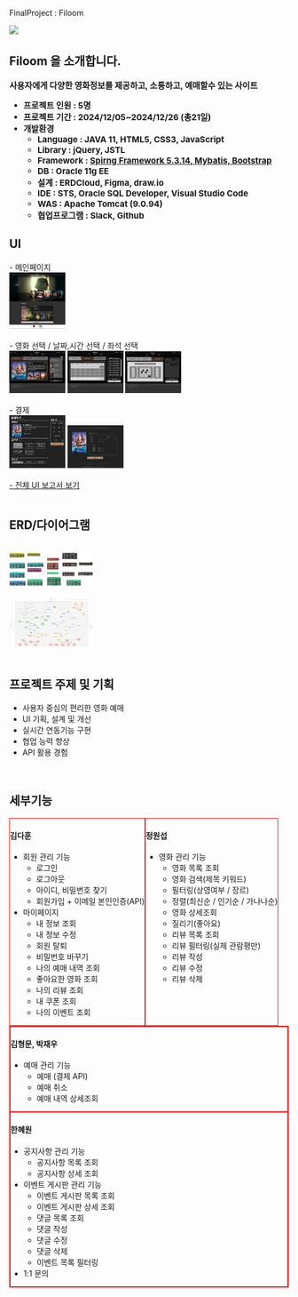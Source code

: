 FinalProject : Filoom


<div align= "left">  
  <img src="https://capsule-render.vercel.app/api?type=waving&color=887272&height=180&text=Filoom&animation=fadeIn&fontColor=000000&fontSize=60" />
</div>

<div align= "left"> 
  <h2 style="border-bottom: 1px solid white;"> Filoom 을 소개합니다. </h2>  
  <div style="font-weight: 700; font-size: 15px; text-align: left;">
    사용자에게 다양한 영화정보를 제공하고, 소통하고, 예매할수 있는 사이트
    <br>
    <ul>
        <li>프로젝트 인원 : 5명</li>
        <li>프로젝트 기간 : 2024/12/05~2024/12/26 (총21일) </li>
        <li>개발환경
          <ul>
            <li>Language : JAVA 11, HTML5, CSS3, JavaScript</li>
            <li>Library : jQuery, JSTL</li>
            <li>Framework : <u><b>Spirng Framework 5.3.14, Mybatis, Bootstrap</b></u></li>
            <li>DB : Oracle 11g EE</li>
            <li>설계 : ERDCloud, Figma, draw.io</li>
            <li> IDE : STS, Oracle SQL Developer, Visual Studio Code</li>
            <li>WAS : Apache Tomcat (9.0.94)</li>
            <li>협업프로그램 : Slack, Github</li>
          </ul>
    </ul>
  </div> 
</div>

<h2 style="border-bottom: 1px solid white;"> UI </h2>
<div>
  - 메인페이지
  <br>
  <img width="20%" src="/filoomMainPage.PNG"/>
  <br><br>
  - 영화 선택 / 날짜,시간 선택 / 좌석 선택
  <br>
  <img width="20%" src="/selectMovie.PNG"/>
  <img width="20%" src="/selectDate.PNG"/>
  <img width="20%" src="/selectSeat.PNG"/>
  <br><br>
  - 결제
  <br>
  <img width="20%" src="/pay.PNG"/>
  <img width="20%" src="/paymentResult.PNG"/>
  <br><br>
  <a href="https://www.canva.com/design/DAGXp-2z_r4/a0Nagt2UYwKxw7aBsm-xYw/edit?utm_content=DAGXp-2z_r4&utm_campaign=designshare&utm_medium=link2&utm_source=sharebutton"> - 전체 UI 보고서 보기 </a>
  <br>
</div>

<br>

<h2 style="border-bottom: 1px solid white;">ERD/다이어그램</h2>
<div>
    <br>
    <img width="30%" src="/ERD.PNG"/>
    <br><br>
    <img width="30%" src="/diagram.PNG/">
</div>

<br>

<h2 style="border-bottom: 1px solid white;">프로젝트 주제 및 기획</h2>
    <ul>
        <li>사용자 중심의 편리한 영화 예매</li>
        <li>UI 기획, 설계 및 개선</li>
        <li>실시간 연동기능 구현</li>
        <li>협업 능력 향상</li>
        <li>API 활용 경험</li>
    </ul>

<br>

<h2 style="border-bottom: 1px solid white;">세부기능</h2>
<div style="display:flex">
    <div style="border:1px solid red;">
        <h4>김다훈</h4>
        <ul>
            <li>
                회원 관리 기능
                <ul>
                    <li>로그인</li>
                    <li>로그아웃</li>
                    <li>아이디, 비밀번호 찾기</li>
                    <li>회원가입 + 이메일 본인인증(API)</li>
                </ul>
            </li>
            <li>마이페이지
                <ul>
                    <li>내 정보 조회</li>
                    <li>내 정보 수정</li>
                    <li>회원 탈퇴</li>
                    <li>비밀번호 바꾸기</li>
                    <li>나의 예매 내역 조회</li>
                    <li>좋아요한 영화 조회</li>
                    <li>나의 리뷰 조회</li>
                    <li>내 쿠폰 조회</li>
                    <li>나의 이벤트 조회</li>
                </ul>
            </li>
        </ul>
    </div>
    <div style="border:1px solid red;">
        <h4>정원섭</h4>
        <ul>
            <li>
                영화 관리 기능
                <ul>
                    <li>영화 목록 조회</li>
                    <li>영화 검색(제목 키워드)</li>
                    <li>필터링(상영여부 / 장르)</li>
                    <li>정렬(최신순 / 인기순 / 가나나순)</li>
                    <li>영화 상세조회</li>
                    <li>질리기(좋아요)</li>
                    <li>리뷰 목록 조회</li>
                    <li>리뷰 필터링(실제 관람평만)</li>
                    <li>리뷰 작성</li>
                    <li>리뷰 수정</li>
                    <li>리뷰 삭제</li>
                </ul>
            </li>
        </ul>
    </div>
</div>
<div style="border:1px solid red;">
<div style="border:1px solid red;">
<h4>김형문, 박재우</h4>
<ul>
    <li>
        예매 관리 기능
        <ul>
            <li>예매 (결제 API)</li>
            <li>예매 취소</li>
            <li>예매 내역 상세조회</li>
        </ul>
    </li>
</ul>
</div>
<div style="border:1px solid red;">
<h4>한혜원</h4>
<ul>
    <li>
        공지사항 관리 기능
        <ul>
            <li>공지사항 목록 조회</li>
            <li>공지사항 상세 조회</li>
        </ul>
    </li>
    <li>
        이벤트 게시판 관리 기능
        <ul>
            <li>이벤트 게시판 목록 조회</li>
            <li>이벤트 게시판 상세 조회</li>
            <li>댓글 목록 조회</li>
            <li>댓글 작성</li>
            <li>댓글 수정</li>
            <li>댓글 삭제</li>
            <li>이벤트 목록 필터링</li>
        </ul>
    </li>
    <li>
        1:1 문의
    </li>
</ul>
</div>
</div>
